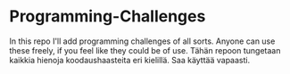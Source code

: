 # Programming-Challenges
In this repo I'll add programming challenges of all sorts. Anyone can use these freely, if you feel like they could be of use.
Tähän repoon tungetaan kaikkia hienoja koodaushaasteita eri kielillä. Saa käyttää vapaasti.
